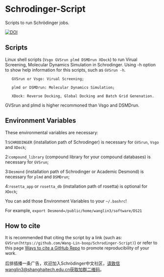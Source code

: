 # Schrodinger-Script
Scripts to run Schrödinger jobs.

[![DOI](https://zenodo.org/badge/365661221.svg)](https://zenodo.org/badge/latestdoi/365661221)


Scripts
----
Linux shell scripts (`Vsgo GVSrun plmd DSMDrun XDock`) to run Virual Screening, Molecular Dynamics Simulation in Schrodinger.
Using -h option to show help information for this scripts, such as `GVSrun -h`.

```
   GVSrun or Vsgo: Virual Screening;

   plmd or DSMDrun: Molecular Dynamics Simulation;

   XDock: Reverse Docking, Global Docking and Batch Grid Genenation.
```

GVSrun and plmd is higher recommoned than Vsgo and DSMDrun.

Environment Variables
----
These environmental variables are necessary: 

1:`SCHRODINGER` (installation path of Schrodinger) is necessary for `GVSrun`, `Vsgo` and `XDock`;

2:`compound_library` (compound library for your compound databases) is necessary for `GVSrun`;

3:`Desmond` (installation path of Schrodinger or Academic Desmond) is necessary for `plmd` and `DSMDrun`;

4:`rosetta_app` or `rosetta_db` (installation path of rosetta) is optional for `XDock`;

You can add those Environment Variables to your `~/.bashrc`!

For example,  `export Desmond=/public/home/wanglin3/software/DS21`

How to cite
----
It is recommended that citing the script by a link (such as: `GVSrun(https://github.com/Wang-Lin-boop/Schrodinger-Script)`) or refer to this page [Ways to cite a GitHub Repo](https://www.wikihow.com/Cite-a-GitHub-Repository) to promote reproducibility of your work.

后排插播一条广告，欢迎加入Schrödinger中文社区，请致信wanglin3@shanghaitech.edu.cn获取加群二维码。
